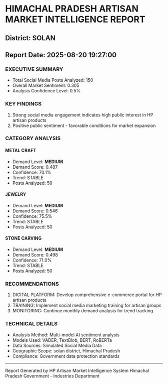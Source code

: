# HIMACHAL PRADESH ARTISAN MARKET INTELLIGENCE REPORT
## District: SOLAN
## Report Date: 2025-08-20 19:27:00

### EXECUTIVE SUMMARY
- Total Social Media Posts Analyzed: 150
- Overall Market Sentiment: 0.305
- Analysis Confidence Level: 0.5%

### KEY FINDINGS
1. Strong social media engagement indicates high public interest in HP artisan products
2. Positive public sentiment - favorable conditions for market expansion

### CATEGORY ANALYSIS

#### METAL CRAFT
- Demand Level: **MEDIUM**
- Demand Score: 0.487
- Confidence: 70.1%
- Trend: STABLE
- Posts Analyzed: 50

#### JEWELRY
- Demand Level: **MEDIUM**
- Demand Score: 0.546
- Confidence: 75.5%
- Trend: STABLE
- Posts Analyzed: 50

#### STONE CARVING
- Demand Level: **MEDIUM**
- Demand Score: 0.498
- Confidence: 71.0%
- Trend: STABLE
- Posts Analyzed: 50

### RECOMMENDATIONS
1. DIGITAL PLATFORM: Develop comprehensive e-commerce portal for HP artisan products
2. TRAINING: Implement social media marketing training for artisan groups
3. MONITORING: Continue monthly demand analysis for trend tracking

### TECHNICAL DETAILS
- Analysis Method: Multi-model AI sentiment analysis
- Models Used: VADER, TextBlob, BERT, RoBERTa
- Data Sources: Simulated Social Media Data
- Geographic Scope: solan district, Himachal Pradesh
- Compliance: Government data protection standards

---
Report Generated by HP Artisan Market Intelligence System
Himachal Pradesh Government - Industries Department
